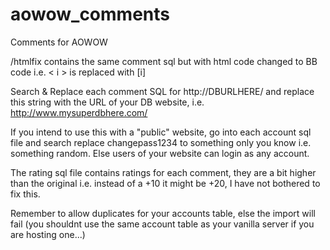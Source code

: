 # aowow_comments
Comments for AOWOW

/htmlfix contains the same comment sql but with html code changed to BB code i.e. < i > is replaced with [i]

Search & Replace each comment SQL for http://DBURLHERE/ and replace this string with the URL of your DB website, i.e. http://www.mysuperdbhere.com/

If you intend to use this with a "public" website, go into each account sql file and search replace changepass1234 to something only you know i.e. something random. Else users of your website can login as any account.

The rating sql file contains ratings for each comment, they are a bit higher than the original i.e. instead of a +10 it might be +20, I have not bothered to fix this.

Remember to allow duplicates for your accounts table, else the import will fail (you shouldnt use the same account table as your vanilla server if you are hosting one...)
